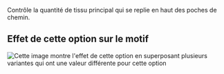Contrôle la quantité de tissu principal qui se replie en haut des poches de chemin.

## Effet de cette option sur le motif

![Cette image montre l'effet de cette option en superposant plusieurs variantes qui ont une valeur différente pour cette option](jaeger_pocketfoldover_sample.svg "Effet de cette option sur le motif")
